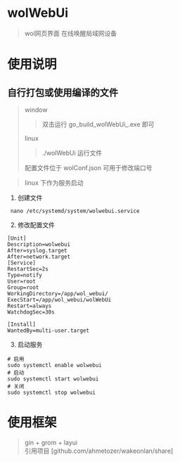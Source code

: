 # wolWebUi
> wol网页界面 在线唤醒局域网设备 

# 使用说明
## 自行打包或使用编译的文件
 > window
 >> 双击运行 go_build_wolWebUi_.exe 即可 
 > 
 > linux
 >> ./wolWebUi 运行文件 
 > 
 > 配置文件位于 wolConf.json 可用于修改端口号

> linux 下作为服务启动
1. 创建文件
```shell
 nano /etc/systemd/system/wolwebui.service
```
2. 修改配置文件
```shell
[Unit]
Description=wolwebui
After=syslog.target
After=network.target
[Service]
RestartSec=2s
Type=notify
User=root
Group=root
WorkingDirectory=/app/wol_webui/
ExecStart=/app/wol_webui/wolWebUi
Restart=always
WatchdogSec=30s

[Install]
WantedBy=multi-user.target
```
3. 启动服务
```shell
# 启用
sudo systemctl enable wolwebui
# 启动
sudo systemctl start wolwebui
# 关闭
sudo systemctl stop wolwebui
```




# 使用框架
> gin + grom + layui  
> 引用项目 [github.com/ahmetozer/wakeonlan/share]